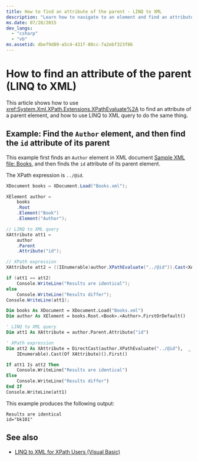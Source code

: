 ```yaml
---
title: How to find an attribute of the parent - LINQ to XML
description: "Learn how to navigate to an element and find an attribute of its parent. Two methods are shown: one uses XPathEvaluate, the other uses LINQ to XML query."
ms.date: 07/20/2015
dev_langs:
  - "csharp"
  - "vb"
ms.assetid: dbef9d89-a5c4-431f-80cc-7a2ebf323f86
---
```


# How to find an attribute of the parent (LINQ to XML)

This article shows how to use <xref:System.Xml.XPath.Extensions.XPathEvaluate%2A> to find an attribute of a parent element, and how to use LINQ to XML query to do the same thing.

## Example: Find the `Author` element, and then find the `id` attribute of its parent

This example first finds an `Author` element in XML document [Sample XML file: Books](sample-xml-file-books.md), and then finds the `id` attribute of its parent element.

The XPath expression is `../@id`.

```csharp
XDocument books = XDocument.Load("Books.xml");

XElement author =
    books
    .Root
    .Element("Book")
    .Element("Author");

// LINQ to XML query
XAttribute att1 =
    author
    .Parent
    .Attribute("id");

// XPath expression
XAttribute att2 = ((IEnumerable)author.XPathEvaluate("../@id")).Cast<XAttribute>().First();

if (att1 == att2)
    Console.WriteLine("Results are identical");
else
    Console.WriteLine("Results differ");
Console.WriteLine(att1);
```

```vb
Dim books As XDocument = XDocument.Load("Books.xml")
Dim author As XElement = books.Root.<Book>.<Author>.FirstOrDefault()

' LINQ to XML query
Dim att1 As XAttribute = author.Parent.Attribute("id")

' XPath expression
Dim att2 As XAttribute = DirectCast(author.XPathEvaluate("../@id"),  _
    IEnumerable).Cast(Of XAttribute)().First()

If att1 Is att2 Then
    Console.WriteLine("Results are identical")
Else
    Console.WriteLine("Results differ")
End If
Console.WriteLine(att1)
```

This example produces the following output:

```output
Results are identical
id="bk101"
```

## See also

- [LINQ to XML for XPath Users (Visual Basic)](../../visual-basic/programming-guide/concepts/linq/linq-to-xml-for-xpath-users.md)
